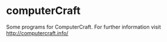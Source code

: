 computerCraft
=============

Some programs for ComputerCraft.
For further information visit http://computercraft.info/
